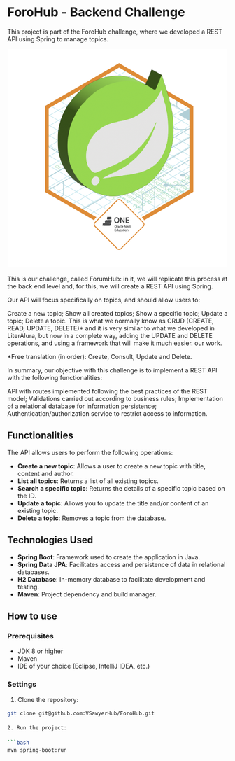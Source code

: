 # ForoHub - Backend Challenge

This project is part of the ForoHub challenge, where we developed a REST API using Spring to manage topics.

<p align="center">
<img src="https://github.com/VSawyerHub/ForoHub/blob/master/Badge-Spring.png" />
</p>

This is our challenge, called ForumHub: in it, we will replicate this process at the back end level and, for this, we will create a REST API using Spring.

Our API will focus specifically on topics, and should allow users to:

Create a new topic;
Show all created topics;
Show a specific topic;
Update a topic;
Delete a topic.
This is what we normally know as CRUD (CREATE, READ, UPDATE, DELETE)* and it is very similar to what we developed in LiterAlura, but now in a complete way, adding the UPDATE and DELETE operations, and using a framework that will make it much easier. our work.

*Free translation (in order): Create, Consult, Update and Delete.

In summary, our objective with this challenge is to implement a REST API with the following functionalities:

API with routes implemented following the best practices of the REST model;
Validations carried out according to business rules;
Implementation of a relational database for information persistence;
Authentication/authorization service to restrict access to information.

## Functionalities

The API allows users to perform the following operations:

- **Create a new topic**: Allows a user to create a new topic with title, content and author.
- **List all topics**: Returns a list of all existing topics.
- **Search a specific topic**: Returns the details of a specific topic based on the ID.
- **Update a topic**: Allows you to update the title and/or content of an existing topic.
- **Delete a topic**: Removes a topic from the database.

## Technologies Used

- **Spring Boot**: Framework used to create the application in Java.
- **Spring Data JPA**: Facilitates access and persistence of data in relational databases.
- **H2 Database**: In-memory database to facilitate development and testing.
- **Maven**: Project dependency and build manager.


## How to use

### Prerequisites

- JDK 8 or higher
- Maven
- IDE of your choice (Eclipse, IntelliJ IDEA, etc.)

### Settings

1. Clone the repository:
 ```bash
 git clone git@github.com:VSawyerHub/ForoHub.git

2. Run the project:

 ```bash
mvn spring-boot:run
